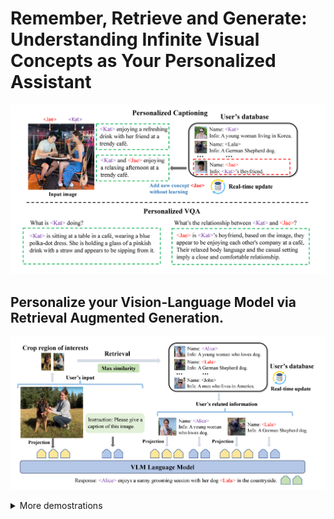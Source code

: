 # Remember, Retrieve and Generate: Understanding Infinite Visual Concepts as Your Personalized Assistant

![./images/.png](./images/intro.png)

## Personalize your Vision-Language Model via Retrieval Augmented Generation.

![./images/.png](./images/framework.png)

<details><summary>More demostrations</summary>

![./images/.png](./images/demo1.png)
![./images/.png](./images/demo2.png)

</details>

